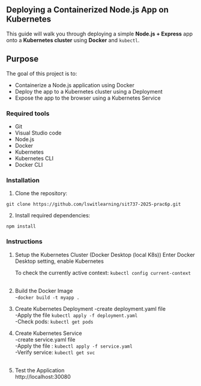## Deploying a Containerized Node.js App on Kubernetes
This guide will walk you through deploying a simple **Node.js + Express** app onto a **Kubernetes cluster** using **Docker** and `kubectl`.

## Purpose

The goal of this project is to:
- Containerize a Node.js application using Docker
- Deploy the app to a Kubernetes cluster using a Deployment
- Expose the app to the browser using a Kubernetes Service

### Required tools
- Git
- Visual Studio code
- Node.js
- Docker
- Kubernetes
- Kubernetes CLI
- Docker CLI

### Installation
1. Clone the repository:
```
git clone https://github.com/lswitlearning/sit737-2025-prac6p.git
```

2. Install required dependencies:
```
npm install
```

### Instructions

1. Setup the Kubernetes Cluster (Docker Desktop (local K8s))
    Enter Docker Desktop setting, enable Kubernetes  

    To check the currently active context: `kubectl config current-context`  
&nbsp;
2. Build the Docker Image  
 -`docker build -t myapp .`
&nbsp;
3. Create Kubernetes Deployment
 -create deployment.yaml file  
 -Apply the file `kubectl apply -f deployment.yaml`  
 -Check pods: `kubectl get pods`
 &nbsp;
4. Create Kubernetes Service  
 -create service.yaml file  
 -Apply the file : `kubectl apply -f service.yaml`  
 -Verify service: `kubectl get svc`  
 &nbsp;
5. Test the Application  
 http://localhost:30080
 
